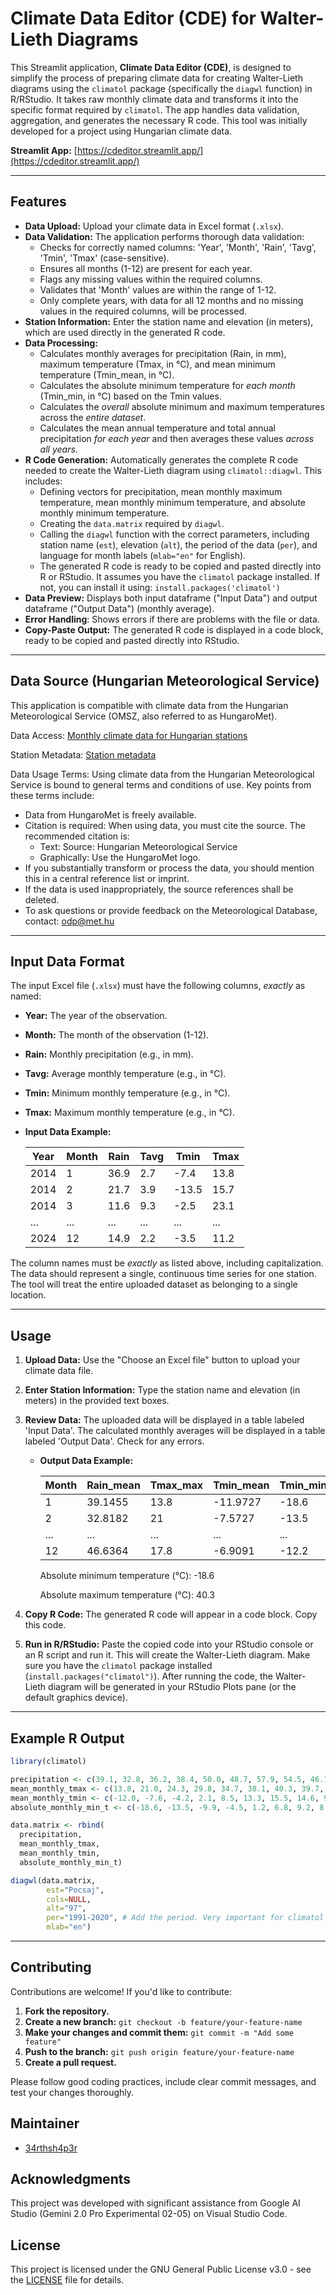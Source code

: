 # Climate Data Editor (CDE) for Walter-Lieth Diagrams

This Streamlit application, **Climate Data Editor (CDE)**, is designed to simplify the process of preparing climate data for creating Walter-Lieth diagrams using the `climatol` package (specifically the `diagwl` function) in R/RStudio.  It takes raw monthly climate data and transforms it into the specific format required by `climatol`. The app handles data validation, aggregation, and generates the necessary R code.  This tool was initially developed for a project using Hungarian climate data.

**Streamlit App:** [https://cdeditor.streamlit.app/](https://cdeditor.streamlit.app/)

---

## Features

*   **Data Upload:** Upload your climate data in Excel format (`.xlsx`).
*   **Data Validation:** The application performs thorough data validation:
    *   Checks for correctly named columns: 'Year', 'Month', 'Rain', 'Tavg', 'Tmin', 'Tmax' (case-sensitive).
    *   Ensures all months (1-12) are present for each year.
    *   Flags any missing values within the required columns.
    *   Validates that 'Month' values are within the range of 1-12.
    *   Only complete years, with data for all 12 months and no missing values in the required columns, will be processed.
*   **Station Information:** Enter the station name and elevation (in meters), which are used directly in the generated R code.
*   **Data Processing:**
    *   Calculates monthly averages for precipitation (Rain, in mm), maximum temperature (Tmax, in °C), and mean minimum temperature (Tmin_mean, in °C).
    *   Calculates the absolute minimum temperature for *each month* (Tmin_min, in °C) based on the Tmin values.
    *   Calculates the *overall* absolute minimum and maximum temperatures across the *entire dataset*.
    *   Calculates the mean annual temperature and total annual precipitation *for each year* and then averages these values *across all years*.
*   **R Code Generation:** Automatically generates the complete R code needed to create the Walter-Lieth diagram using `climatol::diagwl`. This includes:
    *   Defining vectors for precipitation, mean monthly maximum temperature, mean monthly minimum temperature, and absolute monthly minimum temperature.
    *   Creating the `data.matrix` required by `diagwl`.
    *   Calling the `diagwl` function with the correct parameters, including station name (`est`), elevation (`alt`), the period of the data (`per`), and language for month labels (`mlab="en"` for English).
    *   The generated R code is ready to be copied and pasted directly into R or RStudio.  It assumes you have the `climatol` package installed. If not, you can install it using: `install.packages('climatol')`
* **Data Preview:** Displays both input dataframe ("Input Data") and output dataframe ("Output Data") (monthly average).
* **Error Handling**: Shows errors if there are problems with the file or data.
* **Copy-Paste Output:** The generated R code is displayed in a code block, ready to be copied and pasted directly into RStudio.

---

## Data Source (Hungarian Meteorological Service)

This application is compatible with climate data from the Hungarian Meteorological Service (OMSZ, also referred to as HungaroMet).

Data Access: [Monthly climate data for Hungarian stations](https://odp.met.hu/climate/observations_hungary/monthly/historical/)

Station Metadata: [Station metadata](https://odp.met.hu/climate/observations_hungary/monthly/station_meta_auto.csv)

Data Usage Terms: Using climate data from the Hungarian Meteorological Service is bound to general terms and conditions of use. Key points from these terms include:

*   Data from HungaroMet is freely available.
*   Citation is required: When using data, you must cite the source. The recommended citation is:
    *   Text: Source: Hungarian Meteorological Service
    *   Graphically: Use the HungaroMet logo.
*   If you substantially transform or process the data, you should mention this in a central reference list or imprint.
*   If the data is used inappropriately, the source references shall be deleted.
*   To ask questions or provide feedback on the Meteorological Database, contact: [odp@met.hu](mailto:odp@met.hu)

---

## Input Data Format

The input Excel file (`.xlsx`) must have the following columns, *exactly* as named:

*   **Year:** The year of the observation.
*   **Month:** The month of the observation (1-12).
*   **Rain:** Monthly precipitation (e.g., in mm).
*   **Tavg:** Average monthly temperature (e.g., in °C).
*   **Tmin:** Minimum monthly temperature (e.g., in °C).
*   **Tmax:** Maximum monthly temperature (e.g., in °C).
*   **Input Data Example:**

     | Year | Month | Rain | Tavg | Tmin  | Tmax  |
     |------|-------|------|------|-------|-------|
     | 2014 | 1     | 36.9 | 2.7  | -7.4  | 13.8  |
     | 2014 | 2     | 21.7 | 3.9  | -13.5 | 15.7  |
     | 2014 | 3     | 11.6 | 9.3  | -2.5  | 23.1  |
     | ...  | ...   | ...  | ...  | ...   | ...   |
     | 2024 | 12    | 14.9 | 2.2  | -3.5  | 11.2  |

The column names must be *exactly* as listed above, including capitalization. The data should represent a single, continuous time series for one station. The tool will treat the entire uploaded dataset as belonging to a single location.

---

## Usage

1.  **Upload Data:** Use the "Choose an Excel file" button to upload your climate data file.
2.  **Enter Station Information:** Type the station name and elevation (in meters) in the provided text boxes.
3.  **Review Data:** The uploaded data will be displayed in a table labeled 'Input Data'. The calculated monthly averages will be displayed in a table labeled 'Output Data'.  Check for any errors.

    *   **Output Data Example:**

        | Month | Rain_mean | Tmax_max | Tmin_mean | Tmin_min |
        |-------|-----------|----------|-----------|----------|
        | 1     | 39.1455   | 13.8     | -11.9727  | -18.6    |
        | 2     | 32.8182   | 21       | -7.5727   | -13.5    |
        | ...   | ...       | ...      | ...       | ...      |
        | 12    | 46.6364   | 17.8     | -6.9091   | -12.2    |

        Absolute minimum temperature (°C): -18.6

        Absolute maximum temperature (°C): 40.3

4.  **Copy R Code:** The generated R code will appear in a code block.  Copy this code.
5.  **Run in R/RStudio:** Paste the copied code into your RStudio console or an R script and run it.  This will create the Walter-Lieth diagram. Make sure you have the `climatol` package installed (`install.packages("climatol")`). After running the code, the Walter-Lieth diagram will be generated in your RStudio Plots pane (or the default graphics device).

---
## Example R Output
```R
library(climatol)

precipitation <- c(39.1, 32.8, 36.2, 38.4, 50.0, 48.7, 57.9, 54.5, 46.1, 49.3, 42.8, 46.6)
mean_monthly_tmax <- c(13.8, 21.0, 24.3, 29.8, 34.7, 38.1, 40.3, 39.7, 34.6, 28.8, 21.5, 17.8)
mean_monthly_tmin <- c(-12.0, -7.6, -4.2, 2.1, 8.5, 13.3, 15.5, 14.6, 9.1, 3.4, -2.3, -6.9)
absolute_monthly_min_t <- c(-18.6, -13.5, -9.9, -4.5, 1.2, 6.8, 9.2, 8.0, 3.0, -3.0, -8.8, -12.2)

data.matrix <- rbind(
  precipitation,
  mean_monthly_tmax,
  mean_monthly_tmin,
  absolute_monthly_min_t)

diagwl(data.matrix,
        est="Pocsaj",
        cols=NULL,
        alt="97",
        per="1991-2020", # Add the period. Very important for climatol
        mlab="en")
```

---


## Contributing

Contributions are welcome!  If you'd like to contribute:

1.  **Fork the repository.**
2.  **Create a new branch:** `git checkout -b feature/your-feature-name`
3.  **Make your changes and commit them:** `git commit -m "Add some feature"`
4.  **Push to the branch:** `git push origin feature/your-feature-name`
5.  **Create a pull request.**

Please follow good coding practices, include clear commit messages, and test your changes thoroughly.

## Maintainer

*   [34rthsh4p3r](https://github.com/34rthsh4p3r)

## Acknowledgments

This project was developed with significant assistance from Google AI Studio (Gemini 2.0 Pro Experimental 02-05) on Visual Studio Code.

## License

This project is licensed under the GNU General Public License v3.0 - see the [LICENSE](documents/LICENSE) file for details.


